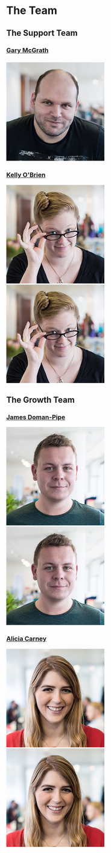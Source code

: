 # The Team

## The Support Team

### [Gary McGrath](https://kayako.slack.com/team/gary.mcgrath)

### ![](/assets/gary.png)

### [Kelly O'Brien](https://kayako.slack.com/team/kelly.obrien)

![](/assets/kelly.png)![](/assets/kelly.png)

## The Growth Team

### [James Doman-Pipe](https://kayako.slack.com/team/james.doman-pipe)

![](/assets/james.png)![](/assets/james.png)

### [Alicia Carney](https://kayako.slack.com/team/alicia.carney)

![](/assets/alicia.png)![](/assets/alicia.png)



